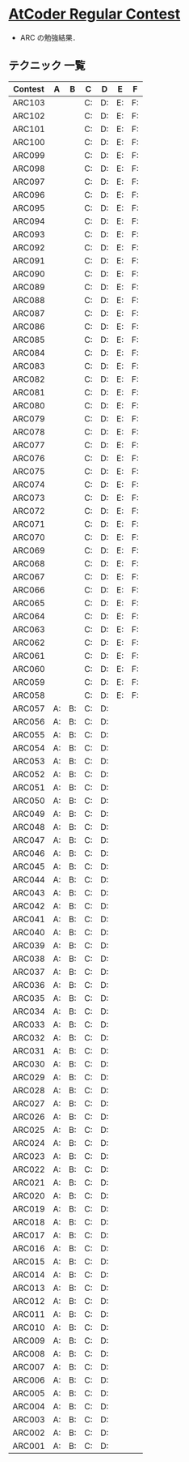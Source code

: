 # [AtCoder Regular Contest](https://kenkoooo.com/atcoder/#/table/solareenlo)
- ARC の勉強結果．

## テクニック 一覧

| Contest | A  | B  | C  | D  | E  | F  |
|---------|----|----|----|----|----|----|
| ARC103  |    |    | C: | D: | E: | F: |
| ARC102  |    |    | C: | D: | E: | F: |
| ARC101  |    |    | C: | D: | E: | F: |
| ARC100  |    |    | C: | D: | E: | F: |
| ARC099  |    |    | C: | D: | E: | F: |
| ARC098  |    |    | C: | D: | E: | F: |
| ARC097  |    |    | C: | D: | E: | F: |
| ARC096  |    |    | C: | D: | E: | F: |
| ARC095  |    |    | C: | D: | E: | F: |
| ARC094  |    |    | C: | D: | E: | F: |
| ARC093  |    |    | C: | D: | E: | F: |
| ARC092  |    |    | C: | D: | E: | F: |
| ARC091  |    |    | C: | D: | E: | F: |
| ARC090  |    |    | C: | D: | E: | F: |
| ARC089  |    |    | C: | D: | E: | F: |
| ARC088  |    |    | C: | D: | E: | F: |
| ARC087  |    |    | C: | D: | E: | F: |
| ARC086  |    |    | C: | D: | E: | F: |
| ARC085  |    |    | C: | D: | E: | F: |
| ARC084  |    |    | C: | D: | E: | F: |
| ARC083  |    |    | C: | D: | E: | F: |
| ARC082  |    |    | C: | D: | E: | F: |
| ARC081  |    |    | C: | D: | E: | F: |
| ARC080  |    |    | C: | D: | E: | F: |
| ARC079  |    |    | C: | D: | E: | F: |
| ARC078  |    |    | C: | D: | E: | F: |
| ARC077  |    |    | C: | D: | E: | F: |
| ARC076  |    |    | C: | D: | E: | F: |
| ARC075  |    |    | C: | D: | E: | F: |
| ARC074  |    |    | C: | D: | E: | F: |
| ARC073  |    |    | C: | D: | E: | F: |
| ARC072  |    |    | C: | D: | E: | F: |
| ARC071  |    |    | C: | D: | E: | F: |
| ARC070  |    |    | C: | D: | E: | F: |
| ARC069  |    |    | C: | D: | E: | F: |
| ARC068  |    |    | C: | D: | E: | F: |
| ARC067  |    |    | C: | D: | E: | F: |
| ARC066  |    |    | C: | D: | E: | F: |
| ARC065  |    |    | C: | D: | E: | F: |
| ARC064  |    |    | C: | D: | E: | F: |
| ARC063  |    |    | C: | D: | E: | F: |
| ARC062  |    |    | C: | D: | E: | F: |
| ARC061  |    |    | C: | D: | E: | F: |
| ARC060  |    |    | C: | D: | E: | F: |
| ARC059  |    |    | C: | D: | E: | F: |
| ARC058  |    |    | C: | D: | E: | F: |
| ARC057  | A: | B: | C: | D: |    |    |
| ARC056  | A: | B: | C: | D: |    |    |
| ARC055  | A: | B: | C: | D: |    |    |
| ARC054  | A: | B: | C: | D: |    |    |
| ARC053  | A: | B: | C: | D: |    |    |
| ARC052  | A: | B: | C: | D: |    |    |
| ARC051  | A: | B: | C: | D: |    |    |
| ARC050  | A: | B: | C: | D: |    |    |
| ARC049  | A: | B: | C: | D: |    |    |
| ARC048  | A: | B: | C: | D: |    |    |
| ARC047  | A: | B: | C: | D: |    |    |
| ARC046  | A: | B: | C: | D: |    |    |
| ARC045  | A: | B: | C: | D: |    |    |
| ARC044  | A: | B: | C: | D: |    |    |
| ARC043  | A: | B: | C: | D: |    |    |
| ARC042  | A: | B: | C: | D: |    |    |
| ARC041  | A: | B: | C: | D: |    |    |
| ARC040  | A: | B: | C: | D: |    |    |
| ARC039  | A: | B: | C: | D: |    |    |
| ARC038  | A: | B: | C: | D: |    |    |
| ARC037  | A: | B: | C: | D: |    |    |
| ARC036  | A: | B: | C: | D: |    |    |
| ARC035  | A: | B: | C: | D: |    |    |
| ARC034  | A: | B: | C: | D: |    |    |
| ARC033  | A: | B: | C: | D: |    |    |
| ARC032  | A: | B: | C: | D: |    |    |
| ARC031  | A: | B: | C: | D: |    |    |
| ARC030  | A: | B: | C: | D: |    |    |
| ARC029  | A: | B: | C: | D: |    |    |
| ARC028  | A: | B: | C: | D: |    |    |
| ARC027  | A: | B: | C: | D: |    |    |
| ARC026  | A: | B: | C: | D: |    |    |
| ARC025  | A: | B: | C: | D: |    |    |
| ARC024  | A: | B: | C: | D: |    |    |
| ARC023  | A: | B: | C: | D: |    |    |
| ARC022  | A: | B: | C: | D: |    |    |
| ARC021  | A: | B: | C: | D: |    |    |
| ARC020  | A: | B: | C: | D: |    |    |
| ARC019  | A: | B: | C: | D: |    |    |
| ARC018  | A: | B: | C: | D: |    |    |
| ARC017  | A: | B: | C: | D: |    |    |
| ARC016  | A: | B: | C: | D: |    |    |
| ARC015  | A: | B: | C: | D: |    |    |
| ARC014  | A: | B: | C: | D: |    |    |
| ARC013  | A: | B: | C: | D: |    |    |
| ARC012  | A: | B: | C: | D: |    |    |
| ARC011  | A: | B: | C: | D: |    |    |
| ARC010  | A: | B: | C: | D: |    |    |
| ARC009  | A: | B: | C: | D: |    |    |
| ARC008  | A: | B: | C: | D: |    |    |
| ARC007  | A: | B: | C: | D: |    |    |
| ARC006  | A: | B: | C: | D: |    |    |
| ARC005  | A: | B: | C: | D: |    |    |
| ARC004  | A: | B: | C: | D: |    |    |
| ARC003  | A: | B: | C: | D: |    |    |
| ARC002  | A: | B: | C: | D: |    |    |
| ARC001  | A: | B: | C: | D: |    |    |
